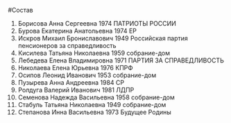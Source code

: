 #Состав
1. Борисова Анна Сергеевна 1974 ПАТРИОТЫ РОССИИ
2. Бурова Екатерина Анатольевна 1974 ЕР
3. Искров Михаил Брониславович 1949 Российская партия пенсионеров за справедливость
4. Кисилева Татьяна Николаевна 1959 собрание-дом
5. Лебедева Елена Владимировна 1971 ПАРТИЯ ЗА СПРАВЕДЛИВОСТЬ
6. Николаева Елена Юрьевна 1976 КПРФ
7. Осипов Леонид Иванович 1953 собрание-дом
8. Пузырева Анна Андреевна 1984 СР
9. Ролдуга Валерий Иванович 1981 ЛДПР
10. Семенова Надежда Васильевна 1958 собрание-дом
11. Стабуль Татьяна Николаевна 1949 собрание-дом
12. Степанова Инна Васильевна 1973 Будущее Родины
